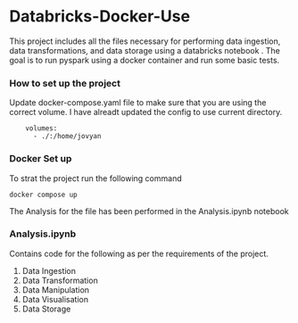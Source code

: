 # Databricks-Docker-Use

This project includes all the files necessary for performing data ingestion, data transformations, and data storage using a databricks notebook . 
The goal is to run pyspark using a docker container and run some basic tests.


### How to set up the project 

Update docker-compose.yaml file to make sure that you are using the correct volume. I have alreadt updated the config to use current directory. 

```
    volumes:
      - ./:/home/jovyan
```

### Docker Set up

To strat the project run the following command

```
docker compose up 
```

The Analysis for the file has been performed in the Analysis.ipynb notebook  

### Analysis.ipynb 

Contains code for the following as per the requirements of the project. 

1. Data Ingestion
2. Data Transformation 
3. Data Manipulation 
4. Data Visualisation 
5. Data Storage 
